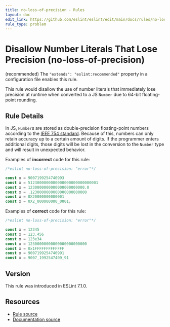 ```yaml
---
title: no-loss-of-precision - Rules
layout: doc
edit_link: https://github.com/eslint/eslint/edit/main/docs/rules/no-loss-of-precision.md
rule_type: problem
---
```

<!-- Note: No pull requests accepted for this file. See README.md in the root directory for details. -->

# Disallow Number Literals That Lose Precision (no-loss-of-precision)

(recommended) The `"extends": "eslint:recommended"` property in a configuration file enables this rule.

This rule would disallow the use of number literals that immediately lose precision at runtime when converted to a JS `Number` due to 64-bit floating-point rounding.

## Rule Details

In JS, `Number`s are stored as double-precision floating-point numbers according to the [IEEE 754 standard](https://en.wikipedia.org/wiki/IEEE_754). Because of this, numbers can only retain accuracy up to a certain amount of digits. If the programmer enters additional digits, those digits will be lost in the conversion to the `Number` type and will result in unexpected behavior.

Examples of **incorrect** code for this rule:

```js
/*eslint no-loss-of-precision: "error"*/

const x = 9007199254740993
const x = 5123000000000000000000000000001
const x = 1230000000000000000000000.0
const x = .1230000000000000000000000
const x = 0X20000000000001
const x = 0X2_000000000_0001;
```

Examples of **correct** code for this rule:

```js
/*eslint no-loss-of-precision: "error"*/

const x = 12345
const x = 123.456
const x = 123e34
const x = 12300000000000000000000000
const x = 0x1FFFFFFFFFFFFF
const x = 9007199254740991
const x = 9007_1992547409_91
```

## Version

This rule was introduced in ESLint 7.1.0.

## Resources

* [Rule source](https://github.com/eslint/eslint/tree/HEAD/lib/rules/no-loss-of-precision.js)
* [Documentation source](https://github.com/eslint/eslint/tree/HEAD/docs/rules/no-loss-of-precision.md)
